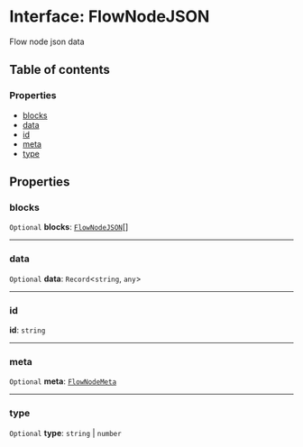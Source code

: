 # Interface: FlowNodeJSON

Flow node json data

## Table of contents

### Properties

* [blocks](/en/auto-docs/editor/interfaces/FlowNodeJSON.md#blocks)
* [data](/en/auto-docs/editor/interfaces/FlowNodeJSON.md#data)
* [id](/en/auto-docs/editor/interfaces/FlowNodeJSON.md#id)
* [meta](/en/auto-docs/editor/interfaces/FlowNodeJSON.md#meta)
* [type](/en/auto-docs/editor/interfaces/FlowNodeJSON.md#type)

## Properties

### blocks

`Optional` **blocks**: [`FlowNodeJSON`](/en/auto-docs/editor/interfaces/FlowNodeJSON.md)\[]

***

### data

`Optional` **data**: `Record`<`string`, `any`>

***

### id

**id**: `string`

***

### meta

`Optional` **meta**: [`FlowNodeMeta`](/en/auto-docs/editor/interfaces/FlowNodeMeta.md)

***

### type

`Optional` **type**: `string` | `number`
